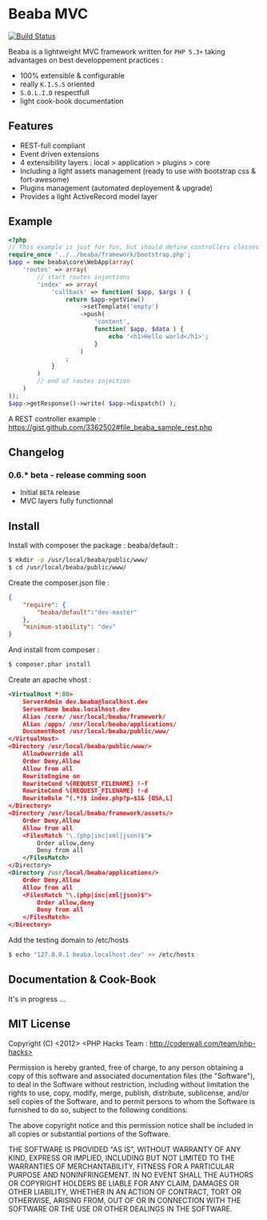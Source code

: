 # Beaba MVC
[![Build Status](https://secure.travis-ci.org/ichiriac/beaba.png?branch=master)](http://travis-ci.org/ichiriac/beaba)

Beaba is a lightweight MVC framework written for `PHP 5.3+` taking advantages on best developpement practices :

* 100% extensible & configurable
* really `K.I.S.S` oriented
* `S.O.L.I.D` respectfull  
* light cook-book documentation

## Features

* REST-full compliant
* Event driven extensions
* 4 extensibility layers : local > application > plugins > core
* Including a light assets management (ready to use with bootstrap css & fort-awesome)
* Plugins management (automated deployement & upgrade)
* Provides a light ActiveRecord model layer

## Example

```php
<?php
// This example is just for fun, but should define controllers classes
require_once '../../beaba/framework/bootstrap.php'; 
$app = new beaba\core\WebApp(array(
    'routes' => array(
        // start routes injections
        'index' => array(
            'callback' => function( $app, $args ) {
                return $app->getView()
                    ->setTemplate('empty')
                    ->push(
                        'content',
                        function( $app, $data ) {
                            echo '<h1>Hello world</h1>';
                        }
                    )
                ;
            }
        )
        // end of routes injection
    )
));
$app->getResponse()->write( $app->dispatch() );
```

A REST controller example :
https://gist.github.com/3362502#file_beaba_sample_rest.php

## Changelog

### 0.6.* beta - release comming soon

* Initial `BETA` release
* MVC layers fully functionnal

## Install

Install with composer the package : beaba/default :

```bash
$ mkdir -p /usr/local/beaba/public/www/
$ cd /usr/local/beaba/public/www/
```

Create the composer.json file :
```json
{
    "require": {
        "beaba/default":"dev-master"
    },
    "minimum-stability": "dev"
}
```

And install from composer :
```bash
$ composer.phar install
```

Create an apache vhost :
```xml
<VirtualHost *:80>
    ServerAdmin dev.beaba@localhost.dev
    ServerName beaba.localhost.dev
    Alias /core/ /usr/local/beaba/framework/
    Alias /apps/ /usr/local/beaba/applications/
    DocumentRoot /usr/local/beaba/public/www/
</VirtualHost>
<Directory /usr/local/beaba/public/www/>
    AllowOverride all
    Order Deny,Allow
    Allow from all  
    RewriteEngine on
    RewriteCond %{REQUEST_FILENAME} !-f
    RewriteCond %{REQUEST_FILENAME} !-d
    RewriteRule ^(.*)$ index.php?p=$1& [QSA,L]
</Directory>
<Directory /usr/local/beaba/framework/assets/>
    Order Deny,Allow
    Allow from all
    <FilesMatch "\.(php|inc|xml|json)$">
        Order allow,deny
        Deny from all
    </FilesMatch>
</Directory>
<Directory /usr/local/beaba/applications/>
    Order Deny,Allow
    Allow from all
    <FilesMatch "\.(php|inc|xml|json)$">
        Order allow,deny
        Deny from all
    </FilesMatch>
</Directory>
```

Add the testing domain to /etc/hosts
```bash
$ echo "127.0.0.1 beaba.localhost.dev" >> /etc/hosts
```

## Documentation & Cook-Book

It's in progress ...

## MIT License

Copyright (C) <2012> <PHP Hacks Team : http://coderwall.com/team/php-hacks>

Permission is hereby granted, free of charge, to any person obtaining a copy of 
this software and associated documentation files (the "Software"), to deal in 
the Software without restriction, including without limitation the rights to 
use, copy, modify, merge, publish, distribute, sublicense, and/or sell copies of
 the Software, and to permit persons to whom the Software is furnished to do so, 
subject to the following conditions:

The above copyright notice and this permission notice shall be included in all 
copies or substantial portions of the Software.

THE SOFTWARE IS PROVIDED "AS IS", WITHOUT WARRANTY OF ANY KIND, EXPRESS OR 
IMPLIED, INCLUDING BUT NOT LIMITED TO THE WARRANTIES OF MERCHANTABILITY, FITNESS 
FOR A PARTICULAR PURPOSE AND NONINFRINGEMENT. IN NO EVENT SHALL THE AUTHORS OR 
COPYRIGHT HOLDERS BE LIABLE FOR ANY CLAIM, DAMAGES OR OTHER LIABILITY, WHETHER 
IN AN ACTION OF CONTRACT, TORT OR OTHERWISE, ARISING FROM, OUT OF OR IN 
CONNECTION WITH THE SOFTWARE OR THE USE OR OTHER DEALINGS IN THE SOFTWARE.